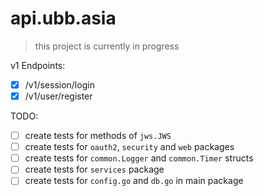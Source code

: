 # api.ubb.asia

> this project is currently in progress

v1 Endpoints:

- [x] /v1/session/login
- [x] /v1/user/register

TODO:

- [ ] create tests for methods of `jws.JWS`
- [ ] create tests for `oauth2`, `security` and `web` packages
- [ ] create tests for `common.Logger` and `common.Timer` structs
- [ ] create tests for `services` package
- [ ] create tests for `config.go` and `db.go` in main package
